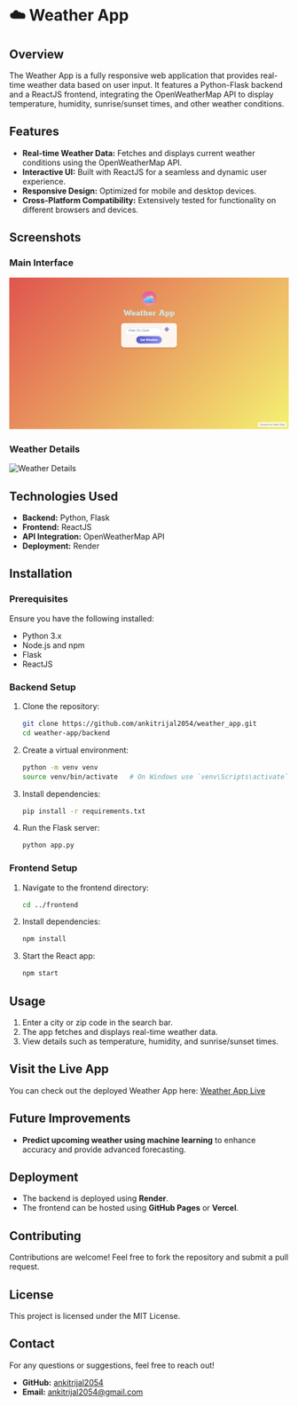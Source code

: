 # ☁️ Weather App

## Overview

The Weather App is a fully responsive web application that provides real-time weather data based on user input. It features a Python-Flask backend and a ReactJS frontend, integrating the OpenWeatherMap API to display temperature, humidity, sunrise/sunset times, and other weather conditions.

## Features

- **Real-time Weather Data:** Fetches and displays current weather conditions using the OpenWeatherMap API.
- **Interactive UI:** Built with ReactJS for a seamless and dynamic user experience.
- **Responsive Design:** Optimized for mobile and desktop devices.
- **Cross-Platform Compatibility:** Extensively tested for functionality on different browsers and devices.

## Screenshots

### Main Interface

![Main Interface](screenshots/main.png)

### Weather Details

![Weather Details](screenshots/wather.png)

## Technologies Used

- **Backend:** Python, Flask
- **Frontend:** ReactJS
- **API Integration:** OpenWeatherMap API
- **Deployment:** Render

## Installation

### Prerequisites

Ensure you have the following installed:

- Python 3.x
- Node.js and npm
- Flask
- ReactJS

### Backend Setup

1. Clone the repository:
   ```bash
   git clone https://github.com/ankitrijal2054/weather_app.git
   cd weather-app/backend
   ```
2. Create a virtual environment:
   ```bash
   python -m venv venv
   source venv/bin/activate   # On Windows use `venv\Scripts\activate`
   ```
3. Install dependencies:
   ```bash
   pip install -r requirements.txt
   ```
4. Run the Flask server:
   ```bash
   python app.py
   ```

### Frontend Setup

1. Navigate to the frontend directory:
   ```bash
   cd ../frontend
   ```
2. Install dependencies:
   ```bash
   npm install
   ```
3. Start the React app:
   ```bash
   npm start
   ```

## Usage

1. Enter a city or zip code in the search bar.
2. The app fetches and displays real-time weather data.
3. View details such as temperature, humidity, and sunrise/sunset times.

## Visit the Live App

You can check out the deployed Weather App here:
[Weather App Live](https://weather-app-3jmk.onrender.com/)

## Future Improvements

- **Predict upcoming weather using machine learning** to enhance accuracy and provide advanced forecasting.

## Deployment

- The backend is deployed using **Render**.
- The frontend can be hosted using **GitHub Pages** or **Vercel**.

## Contributing

Contributions are welcome! Feel free to fork the repository and submit a pull request.

## License

This project is licensed under the MIT License.

## Contact

For any questions or suggestions, feel free to reach out!

- **GitHub:** [ankitrijal2054](https://github.com/ankitrijal2054)
- **Email:** ankitrijal2054@gmail.com
